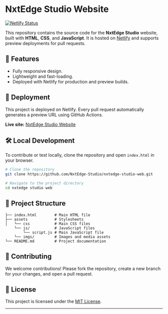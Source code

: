 # NxtEdge Studio Website

[![Netlify Status](https://api.netlify.com/api/v1/badges/d8482c2d-1e21-4481-aeec-aaf3db806b30/deploy-status)](https://app.netlify.com/sites/nxtedge-studio/deploys)

This repository contains the source code for the **NxtEdge Studio** website, built with **HTML**, **CSS**, and **JavaScript**. It is hosted on [Netlify](<NETLIFY_DEPLOY_URL_HERE>) and supports preview deployments for pull requests.

## 🌟 Features

- Fully responsive design.
- Lightweight and fast-loading.
- Deployed with Netlify for production and preview builds.

## 🚀 Deployment

This project is deployed on Netlify. Every pull request automatically generates a preview URL using GitHub Actions.

**Live site:** [NxtEdge Studio Website](<https://nxtedgestudio.com>)

## 🛠️ Local Development

To contribute or test locally, clone the repository and open `index.html` in your browser.

```bash
# Clone the repository
git clone https://github.com/NxtEdge-Studio/nxtedge-studio-web.git

# Navigate to the project directory
cd nxtedge studio web
```

## 📂 Project Structure

```
├── index.html        # Main HTML file
├── assets            # Stylesheets
│   └── css           # Main CSS files
    └── js/           # JavaScript files
        └── script.js # Main JavaScript file
    └── imgs/         # Images and media assets
└── README.md         # Project documentation
```

## 🤝 Contributing

We welcome contributions! Please fork the repository, create a new branch for your changes, and open a pull request.

## 📜 License

This project is licensed under the [MIT License](LICENSE).

---
